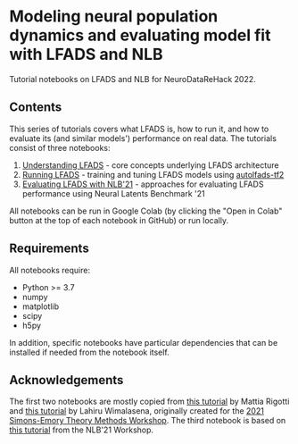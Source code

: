 # Modeling neural population dynamics and evaluating model fit with LFADS and NLB
Tutorial notebooks on LFADS and NLB for NeuroDataReHack 2022.

## Contents
This series of tutorials covers what LFADS is, how to run it, and how to evaluate its (and similar models') performance on real data. The tutorials consist of three notebooks:
1. [Understanding LFADS](https://github.com/felixp8/lfads-nlb-tutorials/blob/main/understanding_lfads.ipynb) - core concepts underlying LFADS architecture
2. [Running LFADS](https://github.com/felixp8/lfads-nlb-tutorials/blob/main/running_lfads.ipynb) - training and tuning LFADS models using [autolfads-tf2](https://github.com/snel-repo/autolfads-tf2)
3. [Evaluating LFADS with NLB'21](https://github.com/felixp8/lfads-nlb-tutorials/blob/main/lfads_for_nlb.ipynb) - approaches for evaluating LFADS performance using Neural Latents Benchmark '21

All notebooks can be run in Google Colab (by clicking the "Open in Colab" button at the top of each notebook in GitHub) or run locally.

## Requirements
All notebooks require:
* Python >= 3.7
* numpy
* matplotlib
* scipy
* h5py

In addition, specific notebooks have particular dependencies that can be installed if needed from the notebook itself.

## Acknowledgements
The first two notebooks are mostly copied from [this tutorial](https://colab.research.google.com/drive/193q03zXj5379n5XnUQTyWkvt6oH2Xxmp?usp=sharing) by Mattia Rigotti and [this tutorial](https://colab.research.google.com/drive/1gJekKEzJTCiJZZXgzTPTxT_O0rAAf9tr?usp=sharing) by Lahiru Wimalasena, originally created for the [2021 Simons-Emory Theory Methods Workshop](https://www.internationalmotorcontrol.org/theoryworkshop.html). The third notebook is based on [this tutorial](https://github.com/neurallatents/nlb_workshop/blob/main/nlb_technical/nlb_technical_walkthrough.ipynb) from the NLB'21 Workshop.


